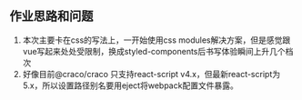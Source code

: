 
## 作业思路和问题
1. 本次主要卡在css的写法上，一开始使用css modules解决方案，但是感觉跟vue写起来处处受限制，换成styled-components后书写体验瞬间上升几个档次
2. 好像目前@craco/craco 只支持react-script v4.x，但最新react-script为5.x，所以设置路径别名要用eject将webpack配置文件暴露。